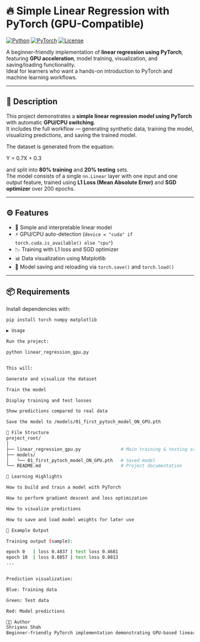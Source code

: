 # 🔥 Simple Linear Regression with PyTorch (GPU-Compatible)

[![Python](https://img.shields.io/badge/Python-3.8%2B-blue)](https://www.python.org/)
[![PyTorch](https://img.shields.io/badge/PyTorch-2.x-red)](https://pytorch.org/)
[![License](https://img.shields.io/badge/License-MIT-green)](LICENSE)

A beginner-friendly implementation of **linear regression using PyTorch**, featuring **GPU acceleration**, model training, visualization, and saving/loading functionality.  
Ideal for learners who want a hands-on introduction to PyTorch and machine learning workflows.

---

## 📘 Description

This project demonstrates a **simple linear regression model using PyTorch** with automatic **GPU/CPU switching**.  
It includes the full workflow — generating synthetic data, training the model, visualizing predictions, and saving the trained model.

The dataset is generated from the equation:

Y = 0.7X + 0.3

and split into **80% training** and **20% testing** sets.  
The model consists of a single `nn.Linear` layer with one input and one output feature, trained using **L1 Loss (Mean Absolute Error)** and **SGD optimizer** over 200 epochs.

---

## ⚙️ Features

- 🧠 Simple and interpretable linear model  
- ⚡ GPU/CPU auto-detection (`device = "cuda" if torch.cuda.is_available() else "cpu"`)  
- 📉 Training with L1 loss and SGD optimizer  
- 📊 Data visualization using Matplotlib  
- 💾 Model saving and reloading via `torch.save()` and `torch.load()`  

---

## 📦 Requirements

Install dependencies with:
```bash
pip install torch numpy matplotlib

▶️ Usage

Run the project:

python linear_regression_gpu.py


This will:

Generate and visualize the dataset

Train the model

Display training and test losses

Show predictions compared to real data

Save the model to /models/01_first_pytoch_model_ON_GPU.pth

📁 File Structure
project_root/
│
├── linear_regression_gpu.py               # Main training & testing script
├── models/
│   └── 01_first_pytoch_model_ON_GPU.pth   # Saved model
└── README.md                              # Project documentation

🧠 Learning Highlights

How to build and train a model with PyTorch

How to perform gradient descent and loss optimization

How to visualize predictions

How to save and load model weights for later use

📸 Example Output

Training output (sample):

epoch 0   | loss 0.4837 | test loss 0.4681
epoch 10  | loss 0.0857 | test loss 0.0813
...


Prediction visualization:

Blue: Training data

Green: Test data

Red: Model predictions

🧑‍💻 Author
Shriyans Shah
Beginner-friendly PyTorch implementation demonstrating GPU-based linear regression.
